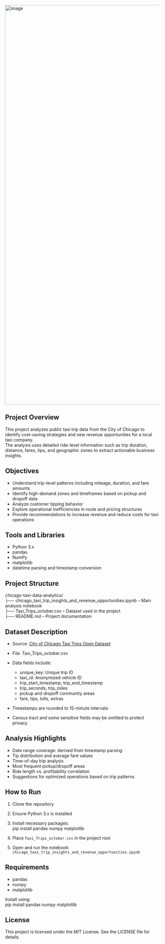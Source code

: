 <img width="1295" alt="image" src="https://github.com/user-attachments/assets/eb849a83-a69b-4316-b22b-1bb2541ca75f" />

## Project Overview

This project analyzes public taxi trip data from the City of Chicago to identify cost-saving strategies and new revenue opportunities for a local taxi company.  
The analysis uses detailed ride-level information such as trip duration, distance, fares, tips, and geographic zones to extract actionable business insights.

## Objectives

- Understand trip-level patterns including mileage, duration, and fare amounts  
- Identify high-demand zones and timeframes based on pickup and dropoff data  
- Analyze customer tipping behavior  
- Explore operational inefficiencies in route and pricing structures  
- Provide recommendations to increase revenue and reduce costs for taxi operations

## Tools and Libraries

- Python 3.x  
- pandas  
- NumPy  
- matplotlib  
- datetime parsing and timestamp conversion

## Project Structure

chicago-taxi-data-analytics/  
├── chicago_taxi_trip_insights_and_revenue_opportunities.ipynb   – Main analysis notebook  
├── Taxi_Trips_october.csv                                       – Dataset used in the project  
├── README.md                                                    – Project documentation  

## Dataset Description

- Source: [City of Chicago Taxi Trips Open Dataset](https://data.cityofchicago.org/Transportation/Taxi-Trips/wrvz-psew)  
- File: Taxi_Trips_october.csv  
- Data fields include:
  - unique_key: Unique trip ID  
  - taxi_id: Anonymized vehicle ID  
  - trip_start_timestamp, trip_end_timestamp  
  - trip_seconds, trip_miles  
  - pickup and dropoff community areas  
  - fare, tips, tolls, extras  

- Timestamps are rounded to 15-minute intervals  
- Census tract and some sensitive fields may be omitted to protect privacy  

## Analysis Highlights

- Date range coverage: derived from timestamp parsing  
- Tip distribution and average fare values  
- Time-of-day trip analysis  
- Most frequent pickup/dropoff areas  
- Ride length vs. profitability correlation  
- Suggestions for optimized operations based on trip patterns

## How to Run

1. Clone the repository  
2. Ensure Python 3.x is installed  
3. Install necessary packages:  
   pip install pandas numpy matplotlib  

4. Place `Taxi_Trips_october.csv` in the project root  
5. Open and run the notebook:  
   `chicago_taxi_trip_insights_and_revenue_opportunities.ipynb`

## Requirements

- pandas  
- numpy  
- matplotlib  

Install using:  
pip install pandas numpy matplotlib

## License

This project is licensed under the MIT License. See the LICENSE file for details.
